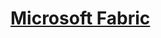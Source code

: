 # [Microsoft Fabric](https://learn.microsoft.com/en-us/fabric/get-started/microsoft-fabric-overview)
